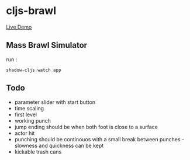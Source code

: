 # cljs-brawl

[Live Demo](https://milgra.github.io/cljs-brawl/index.html)

## Mass Brawl Simulator

run :

```shadow-cljs watch app```

## Todo

* parameter slider with start button
* time scaling
* first level
* working punch
* jump ending should be when both foot is close to a surface
* actor hit
* punching should be continouos with a small break between punches - slowness and quickness can be kept
* kickable trash cans